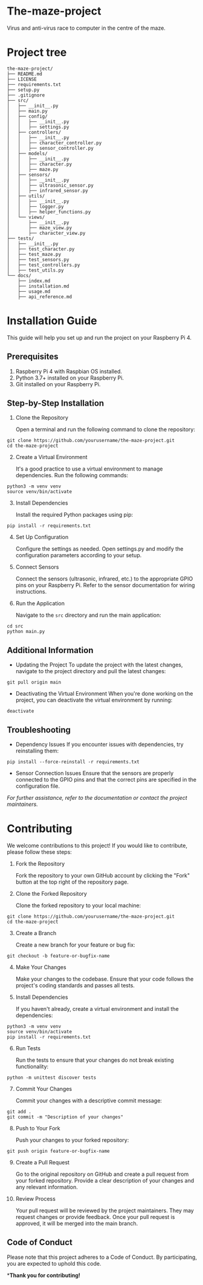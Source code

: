 # The-maze-project
Virus and anti-virus race to computer in the centre of the maze.

# Project tree
```
the-maze-project/
├── README.md
├── LICENSE
├── requirements.txt
├── setup.py
├── .gitignore
├── src/
│   ├── __init__.py
│   ├── main.py
│   ├── config/
│   │   ├── __init__.py
│   │   ├── settings.py
│   ├── controllers/
│   │   ├── __init__.py
│   │   ├── character_controller.py
│   │   ├── sensor_controller.py
│   ├── models/
│   │   ├── __init__.py
│   │   ├── character.py
│   │   ├── maze.py
│   ├── sensors/
│   │   ├── __init__.py
│   │   ├── ultrasonic_sensor.py
│   │   ├── infrared_sensor.py
│   ├── utils/
│   │   ├── __init__.py
│   │   ├── logger.py
│   │   ├── helper_functions.py
│   └── views/
│       ├── __init__.py
│       ├── maze_view.py
│       ├── character_view.py
├── tests/
│   ├── __init__.py
│   ├── test_character.py
│   ├── test_maze.py
│   ├── test_sensors.py
│   ├── test_controllers.py
│   ├── test_utils.py
└── docs/
    ├── index.md
    ├── installation.md
    ├── usage.md
    ├── api_reference.md
```















# Installation Guide
This guide will help you set up and run the project on your Raspberry Pi 4.

## Prerequisites
1. Raspberry Pi 4 with Raspbian OS installed.
2. Python 3.7+ installed on your Raspberry Pi.
3. Git installed on your Raspberry Pi.

## Step-by-Step Installation
1. Clone the Repository

    Open a terminal and run the following command to clone the repository:
```
git clone https://github.com/yourusername/the-maze-project.git
cd the-maze-project
```

2. Create a Virtual Environment

    It's a good practice to use a virtual environment to manage dependencies. Run the following commands:
```
python3 -m venv venv
source venv/bin/activate
```


3. Install Dependencies

    Install the required Python packages using pip:
```
pip install -r requirements.txt
```

4. Set Up Configuration

    Configure the settings as needed. Open settings.py and modify the configuration parameters according to your setup.

5. Connect Sensors

    Connect the sensors (ultrasonic, infrared, etc.) to the appropriate GPIO pins on your Raspberry Pi. Refer to the sensor documentation for wiring instructions.

6. Run the Application

    Navigate to the `src` directory and run the main application:
```
cd src
python main.py
```

## Additional Information
- Updating the Project
To update the project with the latest changes, navigate to the project directory and pull the latest changes:
```
git pull origin main
```

- Deactivating the Virtual Environment
When you're done working on the project, you can deactivate the virtual environment by running:
```
deactivate
```

## Troubleshooting
- Dependency Issues
If you encounter issues with dependencies, try reinstalling them:
```
pip install --force-reinstall -r requirements.txt
```

- Sensor Connection Issues
Ensure that the sensors are properly connected to the GPIO pins and that the correct pins are specified in the configuration file.

*For further assistance, refer to the documentation or contact the project maintainers.*


















# Contributing
We welcome contributions to this project! If you would like to contribute, please follow these steps:

1. Fork the Repository

    Fork the repository to your own GitHub account by clicking the "Fork" button at the top right of the repository page.

2. Clone the Forked Repository

    Clone the forked repository to your local machine:
```
git clone https://github.com/yourusername/the-maze-project.git
cd the-maze-project
```

3. Create a Branch

    Create a new branch for your feature or bug fix:
```
git checkout -b feature-or-bugfix-name
```

4. Make Your Changes

    Make your changes to the codebase. Ensure that your code follows the project's coding standards and passes all tests.

5. Install Dependencies

    If you haven't already, create a virtual environment and install the dependencies:
```
python3 -m venv venv
source venv/bin/activate
pip install -r requirements.txt
```

6. Run Tests

    Run the tests to ensure that your changes do not break existing functionality:
```
python -m unittest discover tests
```

7. Commit Your Changes

    Commit your changes with a descriptive commit message:
```
git add .
git commit -m "Description of your changes"
```

8. Push to Your Fork

    Push your changes to your forked repository:
```
git push origin feature-or-bugfix-name
```

9. Create a Pull Request

    Go to the original repository on GitHub and create a pull request from your forked repository. Provide a clear description of your changes and any relevant information.

10. Review Process

    Your pull request will be reviewed by the project maintainers. They may request changes or provide feedback. Once your pull request is approved, it will be merged into the main branch.

## Code of Conduct
Please note that this project adheres to a Code of Conduct. By participating, you are expected to uphold this code.

***Thank you for contributing!**